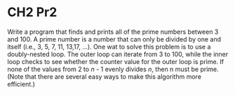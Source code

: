 # CH2 Pr2
Write a program that finds and prints all of the prime numbers between 3 and 100.
A prime number is a number that can only be divided by one and itself (i.e., 3, 5, 7, 11, 13,17, ...).
One wat to solve this problem is to use a doubly-nested loop.
The outer loop can iterate from 3 to 100, while the inner loop checks to see whether the counter value for the outer loop is prime.
If none of the values from 2 to $n$ - 1 evenly divides $n$, then n must be prime.
(Note that there are several easy ways to make this algorithm more efficient.)

